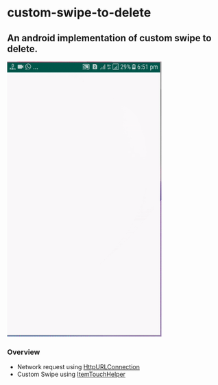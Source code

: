 # custom-swipe-to-delete

## An android implementation of custom swipe to delete.
<img src=https://raw.githubusercontent.com/emmanuelkehinde/custom-swipe-to-delete/master/screenshot/custom-swipe-to-delete.gif alt="Custom swipe to delete" width=360 height=640 />

### Overview
* Network request using [HttpURLConnection](https://developer.android.com/reference/java/net/HttpURLConnection)
* Custom Swipe using [ItemTouchHelper](https://developer.android.com/reference/android/support/v7/widget/helper/ItemTouchHelper)
